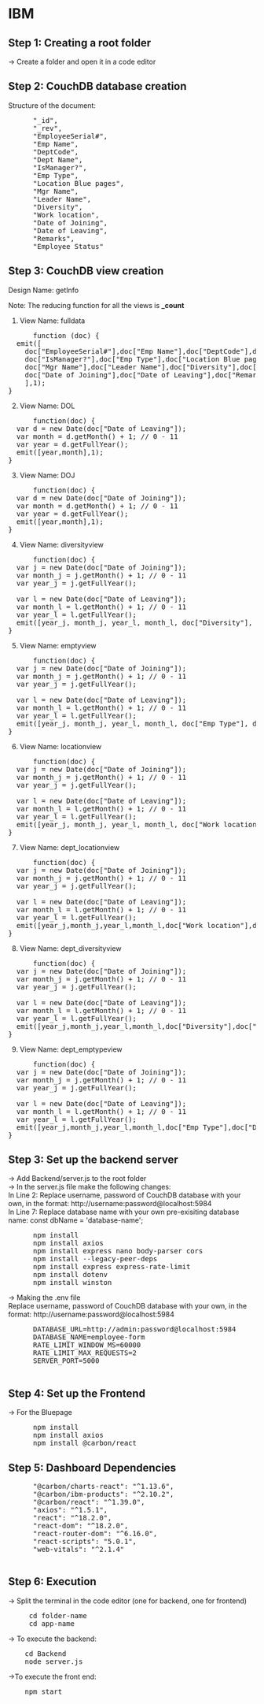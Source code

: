 # IBM

## Step 1: Creating a root folder
-> Create a folder and open it in a code editor

## Step 2: CouchDB database creation

Structure of the document:

<pre>
      "_id",
      "_rev",
      "EmployeeSerial#",
      "Emp Name",
      "DeptCode",
      "Dept Name",
      "IsManager?",
      "Emp Type",
      "Location Blue pages",
      "Mgr Name",
      "Leader Name",
      "Diversity",
      "Work location",
      "Date of Joining",
      "Date of Leaving",
      "Remarks",
      "Employee Status"
</pre>

## Step 3: CouchDB view creation

Design Name: getInfo

Note: The reducing function for all the views is **_count**

1. View Name: fulldata
<pre>
      function (doc) {
  emit([
    doc["EmployeeSerial#"],doc["Emp Name"],doc["DeptCode"],doc["Dept Name"],
    doc["IsManager?"],doc["Emp Type"],doc["Location Blue pages"],
    doc["Mgr Name"],doc["Leader Name"],doc["Diversity"],doc["Work location"],
    doc["Date of Joining"],doc["Date of Leaving"],doc["Remarks"],doc["Employee Status"]
    ],1);
}
</pre>

2. View Name: DOL
<pre>
      function(doc) {
  var d = new Date(doc["Date of Leaving"]);
  var month = d.getMonth() + 1; // 0 - 11
  var year = d.getFullYear();
  emit([year,month],1);
}
</pre>

3. View Name: DOJ
<pre>
      function(doc) {
  var d = new Date(doc["Date of Joining"]);
  var month = d.getMonth() + 1; // 0 - 11
  var year = d.getFullYear();
  emit([year,month],1);
}
</pre>

4. View Name:  diversityview
<pre>
      function(doc) {
  var j = new Date(doc["Date of Joining"]);
  var month_j = j.getMonth() + 1; // 0 - 11
  var year_j = j.getFullYear();
  
  var l = new Date(doc["Date of Leaving"]);
  var month_l = l.getMonth() + 1; // 0 - 11
  var year_l = l.getFullYear();
  emit([year_j, month_j, year_l, month_l, doc["Diversity"], doc["Leader Name"]],1);
}
</pre>

5. View Name: emptyview
<pre>
      function(doc) {
  var j = new Date(doc["Date of Joining"]);
  var month_j = j.getMonth() + 1; // 0 - 11
  var year_j = j.getFullYear();
  
  var l = new Date(doc["Date of Leaving"]);
  var month_l = l.getMonth() + 1; // 0 - 11
  var year_l = l.getFullYear();
  emit([year_j, month_j, year_l, month_l, doc["Emp Type"], doc["Leader Name"]],1);
}
</pre>

6. View Name: locationview
<pre>
      function(doc) {
  var j = new Date(doc["Date of Joining"]);
  var month_j = j.getMonth() + 1; // 0 - 11
  var year_j = j.getFullYear();
  
  var l = new Date(doc["Date of Leaving"]);
  var month_l = l.getMonth() + 1; // 0 - 11
  var year_l = l.getFullYear();
  emit([year_j, month_j, year_l, month_l, doc["Work location"], doc["Leader Name"]],1);
}
</pre>

7. View Name: dept_locationview
<pre>
      function(doc) {
  var j = new Date(doc["Date of Joining"]);
  var month_j = j.getMonth() + 1; // 0 - 11
  var year_j = j.getFullYear();
  
  var l = new Date(doc["Date of Leaving"]);
  var month_l = l.getMonth() + 1; // 0 - 11
  var year_l = l.getFullYear();
  emit([year_j,month_j,year_l,month_l,doc["Work location"],doc["Dept Name"]],1);
}
</pre>

8. View Name: dept_diversityview
<pre>
      function(doc) {
  var j = new Date(doc["Date of Joining"]);
  var month_j = j.getMonth() + 1; // 0 - 11
  var year_j = j.getFullYear();
  
  var l = new Date(doc["Date of Leaving"]);
  var month_l = l.getMonth() + 1; // 0 - 11
  var year_l = l.getFullYear();
  emit([year_j,month_j,year_l,month_l,doc["Diversity"],doc["Dept Name"]],1);
}
</pre>

9. View Name: dept_emptypeview
<pre>
      function(doc) {
  var j = new Date(doc["Date of Joining"]);
  var month_j = j.getMonth() + 1; // 0 - 11
  var year_j = j.getFullYear();
  
  var l = new Date(doc["Date of Leaving"]);
  var month_l = l.getMonth() + 1; // 0 - 11
  var year_l = l.getFullYear();
  emit([year_j,month_j,year_l,month_l,doc["Emp Type"],doc["Dept Name"]],1);
}
</pre>

## Step 3: Set up the backend server
-> Add Backend/server.js to the root folder<br>
-> In the server.js file make the following changes:<br>
In Line 2: Replace username, password of CouchDB database with your own, in the format: http://username:password@localhost:5984 <br>
In Line 7: Replace database name with your own pre-exisiting database name: const dbName = 'database-name'; <br>

<pre>
      npm install
      npm install axios
      npm install express nano body-parser cors
      npm install --legacy-peer-deps
      npm install express express-rate-limit
      npm install dotenv
      npm install winston  
</pre>

-> Making the .env file<br>
Replace username, password of CouchDB database with your own, in the format: http://username:password@localhost:5984 <br>
<pre>
      DATABASE_URL=http://admin:password@localhost:5984
      DATABASE_NAME=employee-form
      RATE_LIMIT_WINDOW_MS=60000
      RATE_LIMIT_MAX_REQUESTS=2
      SERVER_PORT=5000

</pre>

## Step 4: Set up the Frontend
-> For the Bluepage
<pre>
      npm install
      npm install axios
      npm install @carbon/react
</pre>


## Step 5: Dashboard Dependencies
<pre>
      "@carbon/charts-react": "^1.13.6",
      "@carbon/ibm-products": "^2.10.2",
      "@carbon/react": "^1.39.0",
      "axios": "^1.5.1",
      "react": "^18.2.0",
      "react-dom": "^18.2.0",
      "react-router-dom": "^6.16.0",
      "react-scripts": "5.0.1",
      "web-vitals": "^2.1.4"

</pre>

## Step 6: Execution
-> Split the terminal in the code editor (one for backend, one for frontend) 
<pre>
     cd folder-name
     cd app-name
</pre>
-> To execute the backend:
<pre>
    cd Backend
    node server.js
</pre>
->To execute the front end: 
<pre>
    npm start
</pre>
